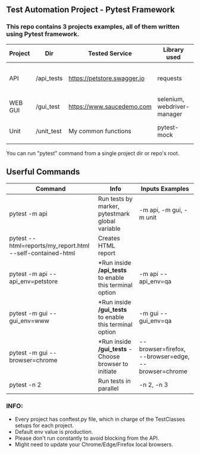 ## Test Automation Project - Pytest Framework
### This repo contains 3 projects examples, all of them written using Pytest framework.


| Project  | Dir | Tested Service | Library used | Design
| ------------- | ------------- | ------------- | ------------- |------------- |
| API  | /api_tests| https://petstore.swagger.io | requests |API endpoints to classes  |
| WEB GUI  | /gui_test | https://www.saucedemo.com | selenium, webdriver-manager |Page Object Pattern |
| Unit |/unit_test | My common functions | pytest-mock | Test file in module level

You can run "pytest" command from a single project dir or repo's root.


## Userful Commands
| Command  | Info | Inputs Examples
| ------------- | ------------- | ------------- |
| pytest -m api  | Run tests by marker, pytestmark global variable | -m api, -m gui, -m unit  |
| pytest --html=reports/my_report.html --self-contained-html  | Creates HTML report |
| pytest -m api --api_env=petstore | *Run inside **/api_tests** to enable this terminal option | -m api --api_env=qa  |
| pytest -m gui --gui_env=www | *Run inside **/gui_tests** to enable this terminal option | -m gui --gui_env=qa  |
| pytest -m gui --browser=chrome  | *Run inside **/gui_tests** - Choose browser to initiate| --browser=firefox, --browser=edge, --browser=chrome  |
| pytest -n 2  | Run tests in parallel | -n 2, -n 3  |


### INFO:
* Every project has conftest.py file, which in charge of the TestClasses setups for each project.
* Default env value is production.
* Please don't run constantly to avoid blocking from the API.
* Might need to update your Chrome/Edge/Firefox local browsers.
